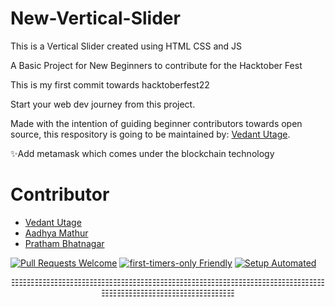 # New-Vertical-Slider


This is a Vertical Slider created using HTML CSS and JS 

A Basic Project for New Beginners to contribute for the Hacktober Fest

This is my first commit towards hacktoberfest22

Start your web dev journey from this project.

Made with the intention of guiding beginner contributors towards open source, this respository is going to be maintained by: [Vedant Utage](https://github.com/Vedant-utage03).

✨Add metamask which comes under the blockchain technology 

# Contributor
- [Vedant Utage](https://github.com/vedantutage03)
- [Aadhya Mathur](https://github.com/aadhyamathur)
- [Pratham Bhatnagar](https://github.com/pratham-bhatnagar)

[![Pull Requests Welcome](https://img.shields.io/badge/PRs-welcome-brightgreen.svg?style=flat)](http://makeapullrequest.com)
[![first-timers-only Friendly](https://img.shields.io/badge/first--timers--only-friendly-blue.svg)](http://www.firsttimersonly.com/)
[![Setup Automated](https://img.shields.io/badge/setup-automated-blue?logo=gitpod)](https://gitpod.io/from-referrer/)

<p align="center">☷☷☷☷☷☷☷☷☷☷☷☷☷☷☷☷☷☷☷☷☷☷☷☷☷☷☷☷☷☷☷☷☷☷☷☷☷☷☷☷☷☷☷☷☷☷☷☷☷☷☷☷☷☷☷☷☷</p>
